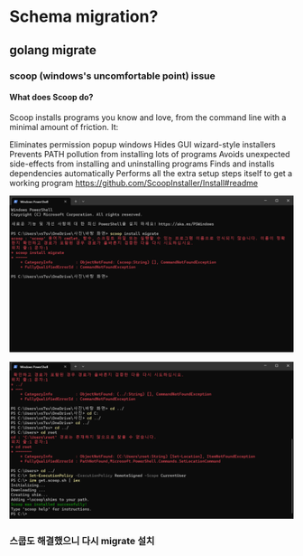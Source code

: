 # Schema migration?

## golang migrate

### scoop (windows's uncomfortable point) issue

#### What does Scoop do?
Scoop installs programs you know and love, from the command line with a minimal amount of friction. It:

Eliminates permission popup windows
Hides GUI wizard-style installers
Prevents PATH pollution from installing lots of programs
Avoids unexpected side-effects from installing and uninstalling programs
Finds and installs dependencies automatically
Performs all the extra setup steps itself to get a working program
https://github.com/ScoopInstaller/Install#readme

![scoop을 깔라고하니](image.png)

![설치를 해주고](image-1.png)

### 스쿱도 해결했으니 다시 migrate 설치

